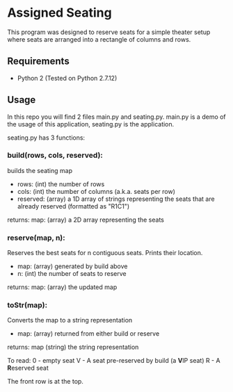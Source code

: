# Assigned Seating

This program was designed to reserve seats for a simple theater setup where seats are arranged into a rectangle of columns and rows.

## Requirements
* Python 2 (Tested on Python 2.7.12)

## Usage
In this repo you will find 2 files main.py and seating.py.  main.py is a demo of the usage of this application, seating.py is the application.

seating.py has 3 functions:

### build(rows, cols, reserved):
builds the seating map

* rows: (int) the number of rows
* cols: (int) the number of columns (a.k.a. seats per row)
* reserved: (array) a 1D array of strings representing the seats that are already reserved (formatted as "R1C1")

returns: map: (array) a 2D array representing the seats

### reserve(map, n):
Reserves the best seats for n contiguous seats.  Prints their location.

* map: (array) generated by build above
* n: (int) the number of seats to reserve

returns: map: (array) the updated map

### toStr(map):
Converts the map to a string representation

* map: (array) returned from either build or reserve

returns: map (string) the string representation

To read:
0 - empty seat
V - A seat pre-reserved by build (a **V**IP seat)
R - A **R**eserved seat

The front row is at the top.
